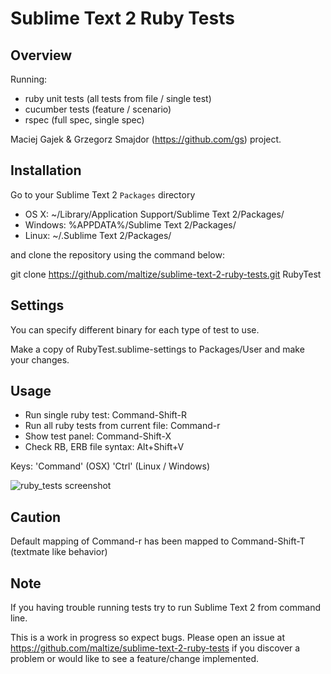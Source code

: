 Sublime Text 2 Ruby Tests
=========================

Overview
--------
Running:

  - ruby unit tests (all tests from file / single test)
  - cucumber tests (feature / scenario)
  - rspec (full spec, single spec)

Maciej Gajek & Grzegorz Smajdor (https://github.com/gs) project.

Installation
------------

Go to your Sublime Text 2 `Packages` directory

 - OS X: ~/Library/Application Support/Sublime Text 2/Packages/
 - Windows: %APPDATA%/Sublime Text 2/Packages/
 - Linux: ~/.Sublime Text 2/Packages/

and clone the repository using the command below:

git clone https://github.com/maltize/sublime-text-2-ruby-tests.git RubyTest

Settings
--------

You can specify different binary for each type of test to use.

Make a copy of RubyTest.sublime-settings to Packages/User and make your changes.

Usage
-----

 - Run single ruby test: Command-Shift-R
 - Run all ruby tests from current file: Command-r
 - Show test panel: Command-Shift-X
 - Check RB, ERB file syntax: Alt+Shift+V

Keys:
 'Command' (OSX)
 'Ctrl' (Linux / Windows)

 ![ruby_tests screenshot](https://github.com/maltize/sublime-text-2-ruby-tests/raw/master/ruby_tests.png)

Caution
-------
Default mapping of Command-r has been mapped to Command-Shift-T (textmate like behavior)

Note
----
If you having trouble running tests try to run Sublime Text 2 from command line.

This is a work in progress so expect bugs.
Please open an issue at https://github.com/maltize/sublime-text-2-ruby-tests if you discover a problem or would like to see a feature/change implemented.